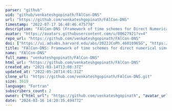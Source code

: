 ```yaml
---
parser: "github"
uid: "github/venkateshgopinath/FAlCon-DNS"
url: "https://github.com/venkateshgopinath/FAlCon-DNS"
timestamp: "2022-07-17 16:48:46.475770"
description: "FAlCon-DNS (Framework of time schemes for Direct Numerical Simulation of Annular Convection) is a code to solve 2D thermal convection in an annulus. It has a suite of IMEX time integration schemes."
avatar: "https://avatars.githubusercontent.com/u/80627921?v=4"
repo_url: "https://github.com/venkateshgopinath/FAlCon-DNS"
doi: ["https://ui.adsabs.harvard.edu/abs/2022JCoPh.46010965G", "https://hal.inria.fr/tel-02612607", "https://ui.adsabs.harvard.edu/abs/2022ascl.soft05004G/abstract"]
title: "FAlCon-DNS: Framework of time schemes for direct numerical simulation of annular convection"
name: "FAlCon-DNS"
full_name: "venkateshgopinath/FAlCon-DNS"
html_url: "https://github.com/venkateshgopinath/FAlCon-DNS"
created_at: "2021-03-14T13:08:37Z"
updated_at: "2022-05-28T14:01:31Z"
clone_url: "https://github.com/venkateshgopinath/FAlCon-DNS.git"
size: 3619
language: "Fortran"
subscribers_count: 2
owner: {"html_url": "https://github.com/venkateshgopinath", "avatar_url": "https://avatars.githubusercontent.com/u/80627921?v=4", "login": "venkateshgopinath", "type": "User"}
date: "2024-03-16 14:20:35.494772"
---
```

